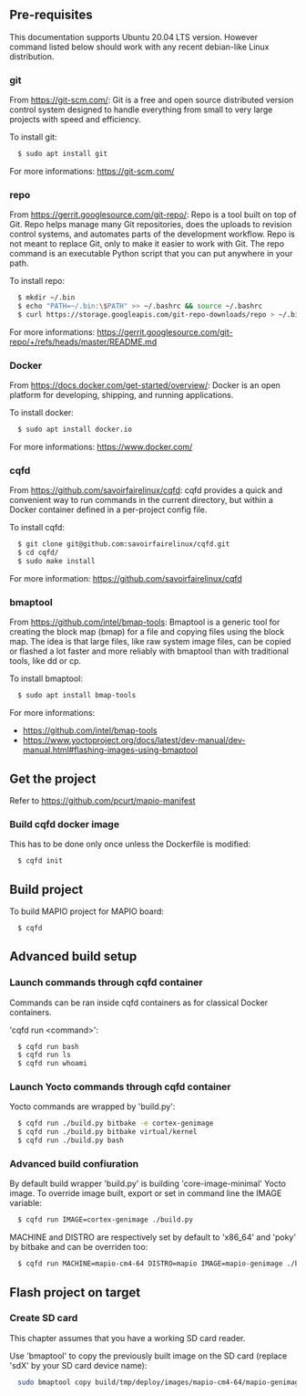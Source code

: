 ## Pre-requisites ##

This documentation supports Ubuntu 20.04 LTS version.
However command listed below should work with any recent debian-like Linux
distribution.

### git ###

From https://git-scm.com/:
Git is a free and open source distributed version control system designed to
 handle everything from small to very large projects with speed and efficiency.

To install git:

```bash
  $ sudo apt install git
```

For more informations: https://git-scm.com/

### repo ###

From https://gerrit.googlesource.com/git-repo/:
Repo is a tool built on top of Git. Repo helps manage many Git repositories,
does the uploads to revision control systems, and automates parts of the
development workflow. Repo is not meant to replace Git, only to make it easier
to work with Git. The repo command is an executable Python script that you can
put anywhere in your path.

To install repo:

```bash
  $ mkdir ~/.bin
  $ echo "PATH=~/.bin:\$PATH" >> ~/.bashrc && source ~/.bashrc
  $ curl https://storage.googleapis.com/git-repo-downloads/repo > ~/.bin/repo
```

For more informations: https://gerrit.googlesource.com/git-repo/+/refs/heads/master/README.md

### Docker  ###

From https://docs.docker.com/get-started/overview/:
Docker is an open platform for developing, shipping, and running applications.

To install docker:

```bash
  $ sudo apt install docker.io
```

For more informations: https://www.docker.com/

### cqfd ###

From https://github.com/savoirfairelinux/cqfd:
cqfd provides a quick and convenient way to run commands in the current
directory, but within a Docker container defined in a per-project config file.

To install cqfd:

```bash
  $ git clone git@github.com:savoirfairelinux/cqfd.git
  $ cd cqfd/
  $ sudo make install
```

For more information: https://github.com/savoirfairelinux/cqfd

### bmaptool ###

From https://github.com/intel/bmap-tools:
Bmaptool is a generic tool for creating the block map (bmap) for a file and
copying files using the block map. The idea is that large files, like raw
system image files, can be copied or flashed a lot faster and more reliably
with bmaptool than with traditional tools, like dd or cp.

To install bmaptool:

```bash
  $ sudo apt install bmap-tools
```

For more informations:
* https://github.com/intel/bmap-tools
* https://www.yoctoproject.org/docs/latest/dev-manual/dev-manual.html#flashing-images-using-bmaptool

## Get the project ##

Refer to https://github.com/pcurt/mapio-manifest

### Build cqfd docker image ###

This has to be done only once unless the Dockerfile is modified:

```bash
  $ cqfd init
```

## Build project ##

To build MAPIO project for MAPIO board:

```bash
  $ cqfd
```

## Advanced build setup ##

### Launch commands through cqfd container ###

Commands can be ran inside cqfd containers as for classical Docker containers.

'cqfd run \<command\>':

```bash
  $ cqfd run bash
  $ cqfd run ls
  $ cqfd run whoami
```

### Launch Yocto commands through cqfd container ###

Yocto commands are wrapped by 'build.py':

```bash
  $ cqfd run ./build.py bitbake -e cortex-genimage
  $ cqfd run ./build.py bitbake virtual/kernel
  $ cqfd run ./build.py bash
```

### Advanced build confiuration ###

By default build wrapper 'build.py' is building 'core-image-minimal' Yocto
image.
To override image built, export or set in command line the IMAGE variable:

```bash
  $ cqfd run IMAGE=cortex-genimage ./build.py
```

MACHINE and DISTRO are respectively set by default to 'x86_64' and 'poky' by
bitbake and can be overriden too:

```bash
  $ cqfd run MACHINE=mapio-cm4-64 DISTRO=mapio IMAGE=mapio-genimage ./build.py
```

## Flash project on target ##

### Create SD card ###

This chapter assumes that you have a working SD card reader.

Use 'bmaptool' to copy the previously built image on the SD card (replace 'sdX'
by your SD card device name):

```bash
  sudo bmaptool copy build/tmp/deploy/images/mapio-cm4-64/mapio-genimage-mapio-cm4-64.img.bmap /dev/sdX
```
